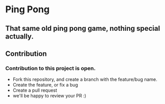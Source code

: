 # Ping Pong
## That same old ping pong game, nothing special actually.

## Contribution
### Contribution to this project is open.
- Fork this repository, and create a branch with the feature/bug name.
- Create the feature, or fix a bug
- Create a pull request
- we'll be happy to review your PR :)

